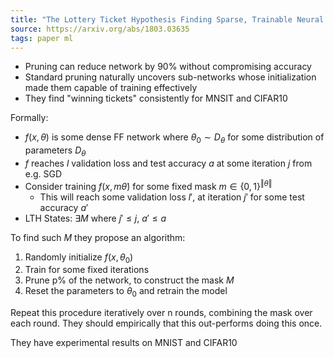 ```yaml
---
title: "The Lottery Ticket Hypothesis Finding Sparse, Trainable Neural Networks"
source: https://arxiv.org/abs/1803.03635
tags: paper ml
---
```


- Pruning can reduce network by 90% without compromising accuracy
- Standard pruning naturally uncovers sub-networks whose initialization made them capable of training effectively
- They find "winning tickets" consistently for MNSIT and CIFAR10

Formally:

- $f(x, \theta)$ is some dense FF network where $\theta_0 \sim D_\theta$ for some distribution of parameters $D_\theta$
- $f$ reaches $l$ validation loss and test accuracy $a$ at some iteration $j$ from e.g. SGD
- Consider training $f(x, m \dot \theta)$ for some fixed mask $m \in \{0, 1\}^{\Vert{\theta}\Vert}$
  + This will reach some validation loss $l'$, at iteration $j'$ for some test accuracy $a'$
- LTH States: $\exists M$ where $j' \leq j$, $a' \leq a$


To find such $M$ they propose an algorithm:

1. Randomly initialize $f(x, \theta_0)$
2. Train for some fixed iterations
3. Prune p% of the network, to construct the mask $M$
4. Reset the parameters to $\theta_0$ and retrain the model

Repeat this procedure iteratively over n rounds, combining the mask over each round. They should empirically that this out-performs doing this once.

They have experimental results on MNIST and CIFAR10

